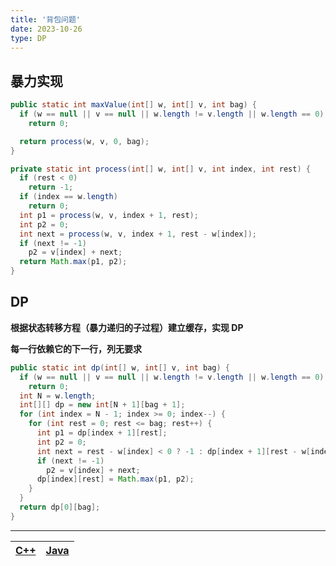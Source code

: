 ```yaml
---
title: '背包问题'
date: 2023-10-26
type: DP
---
```


## 暴力实现

```java
public static int maxValue(int[] w, int[] v, int bag) {
  if (w == null || v == null || w.length != v.length || w.length == 0)
    return 0;

  return process(w, v, 0, bag);
}

private static int process(int[] w, int[] v, int index, int rest) {
  if (rest < 0)
    return -1;
  if (index == w.length)
    return 0;
  int p1 = process(w, v, index + 1, rest);
  int p2 = 0;
  int next = process(w, v, index + 1, rest - w[index]);
  if (next != -1)
    p2 = v[index] + next;
  return Math.max(p1, p2);
}
```

## DP

**根据状态转移方程（暴力递归的子过程）建立缓存，实现 DP**

**每一行依赖它的下一行，列无要求**

```java
public static int dp(int[] w, int[] v, int bag) {
  if (w == null || v == null || w.length != v.length || w.length == 0)
    return 0;
  int N = w.length;
  int[][] dp = new int[N + 1][bag + 1];
  for (int index = N - 1; index >= 0; index--) {
    for (int rest = 0; rest <= bag; rest++) {
      int p1 = dp[index + 1][rest];
      int p2 = 0;
      int next = rest - w[index] < 0 ? -1 : dp[index + 1][rest - w[index]];
      if (next != -1)
        p2 = v[index] + next;
      dp[index][rest] = Math.max(p1, p2);
    }
  }
  return dp[0][bag];
}
```

<hr/>

| [C++](https://github.com/ZhengKe996/DS/blob/main/src/dp/k_napsack.cpp) | [Java](https://github.com/ZhengKe996/DS/blob/main/src/dp/k_napsack.java) |
| :--------------------------------------------------------------------: | :----------------------------------------------------------------------: |
